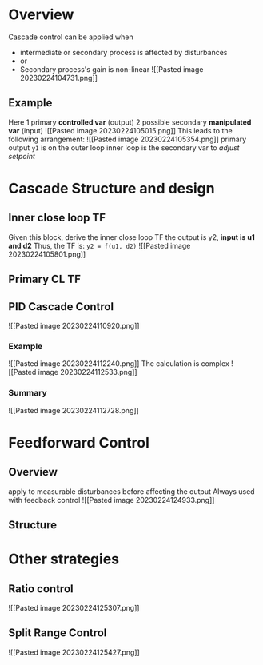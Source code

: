# Overview
Cascade control can be applied when
- intermediate or secondary process is affected by disturbances
- or
- Secondary process's gain is non-linear
![[Pasted image 20230224104731.png]]
## Example
Here 1 primary **controlled var** (output)
2 possible secondary **manipulated var** (input)
![[Pasted image 20230224105015.png]]
This leads to the following arrangement:
![[Pasted image 20230224105354.png]]
primary output `y1` is on the outer loop
inner loop is the secondary var to _adjust setpoint_

# Cascade Structure and design
## Inner close loop TF
Given this block, derive the inner close loop TF
the output is y2, **input is u1 and d2**
Thus, the TF is:
`y2 = f(u1, d2)`
![[Pasted image 20230224105801.png]]

## Primary CL TF
## PID Cascade Control
![[Pasted image 20230224110920.png]]
### Example
![[Pasted image 20230224112240.png]]
The calculation is complex
![[Pasted image 20230224112533.png]]


### Summary
![[Pasted image 20230224112728.png]]


# Feedforward Control
## Overview
apply to measurable disturbances before affecting the output
Always used with feedback control
![[Pasted image 20230224124933.png]]
## Structure

# Other strategies
## Ratio control
![[Pasted image 20230224125307.png]]
## Split Range Control
![[Pasted image 20230224125427.png]]

